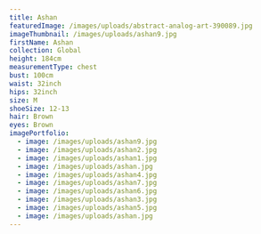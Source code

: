 ```yaml
---
title: Ashan
featuredImage: /images/uploads/abstract-analog-art-390089.jpg
imageThumbnail: /images/uploads/ashan9.jpg
firstName: Ashan
collection: Global
height: 184cm
measurementType: chest
bust: 100cm
waist: 32inch
hips: 32inch
size: M
shoeSize: 12-13
hair: Brown
eyes: Brown
imagePortfolio:
  - image: /images/uploads/ashan9.jpg
  - image: /images/uploads/ashan2.jpg
  - image: /images/uploads/ashan1.jpg
  - image: /images/uploads/ashan.jpg
  - image: /images/uploads/ashan4.jpg
  - image: /images/uploads/ashan7.jpg
  - image: /images/uploads/ashan6.jpg
  - image: /images/uploads/ashan3.jpg
  - image: /images/uploads/ashan5.jpg
  - image: /images/uploads/ashan.jpg
---
```



